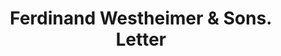 ---
doi: 10.7916/D82N6DCC
date_other: '1917'
date_other_textual: '1917'
form: correspondence
genre:
- Letters (correspondence)
name:
- Ferdinand Westheimer & Sons
object_in_context_url: https://biggert.cul.columbia.edu/items/view/ave_biggert_01255
subject_hierarchical_geographic:
- Cincinnati, Ohio, United States
subject_name:
- Ferdinand Westheimer & Sons
title: Ferdinand Westheimer & Sons. Letter
sort_title: Ferdinand Westheimer & Sons. Letter
call_number: ave_biggert_01255
coordinates:
- 39.1,-84.51666666666667
pid: ave_biggert_01255
identifiers: ave_biggert_01255
canvas_id: ldpd:396517
permalink: "/items/ave_biggert_01255/"
layout: iiif-image-page
---